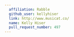 ```yaml
---
  affiliation: Rabble
  github_user: kellyhiser
  link: http://www.musicat.co/
  name: Kelly Hiser
  pull_request_number: 497
---
```

